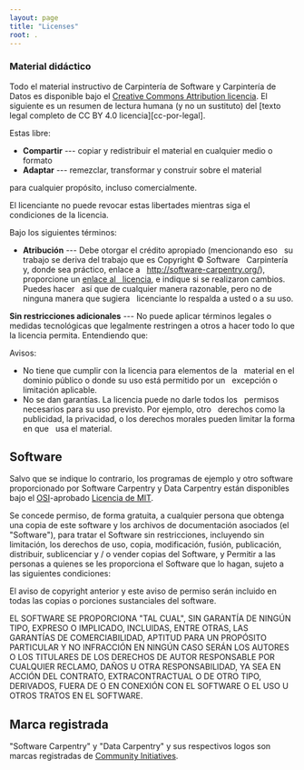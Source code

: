 ```yaml
---
layout: page
title: "Licenses"
root: .
---
```

### Material didáctico

Todo el material instructivo de Carpintería de Software y Carpintería de Datos es
disponible bajo el [Creative Commons Attribution
licencia][cc-por-humano]. El siguiente es un resumen de lectura humana
(y no un sustituto) del [texto legal completo de CC BY 4.0
licencia][cc-por-legal].

Estas libre:

* **Compartir** --- copiar y redistribuir el material en cualquier medio o formato
* **Adaptar** --- remezclar, transformar y construir sobre el material

para cualquier propósito, incluso comercialmente.

El licenciante no puede revocar estas libertades mientras siga el
condiciones de la licencia.

Bajo los siguientes términos:

* **Atribución** --- Debe otorgar el crédito apropiado (mencionando eso
  su trabajo se deriva del trabajo que es Copyright © Software
  Carpintería y, donde sea práctico, enlace a
  http://software-carpentry.org/), proporcione un [enlace al
  licencia][cc-por-humano], e indique si se realizaron cambios. Puedes hacer
  así que de cualquier manera razonable, pero no de ninguna manera que sugiera
  licenciante lo respalda a usted o a su uso.

**Sin restricciones adicionales** --- No puede aplicar términos legales o
medidas tecnológicas que legalmente restringen a otros a hacer
todo lo que la licencia permita. Entendiendo que:

Avisos:

* No tiene que cumplir con la licencia para elementos de la
  material en el dominio público o donde su uso está permitido por un
  excepción o limitación aplicable.
* No se dan garantías. La licencia puede no darle todos los
  permisos necesarios para su uso previsto. Por ejemplo, otro
  derechos como la publicidad, la privacidad, o los derechos morales pueden limitar la forma en que
  usa el material.

## Software

Salvo que se indique lo contrario, los programas de ejemplo y otro software
proporcionado por Software Carpentry y Data Carpentry están disponibles bajo el
[OSI][osi]-aprobado
[Licencia de MIT][mit-license].

Se concede permiso, de forma gratuita, a cualquier persona que obtenga
una copia de este software y los archivos de documentación asociados (el
"Software"), para tratar el Software sin restricciones, incluyendo
sin limitación, los derechos de uso, copia, modificación, fusión, publicación,
distribuir, sublicenciar y / o vender copias del Software, y
Permitir a las personas a quienes se les proporciona el Software que lo hagan, sujeto a
las siguientes condiciones:

El aviso de copyright anterior y este aviso de permiso serán
incluido en todas las copias o porciones sustanciales del software.

EL SOFTWARE SE PROPORCIONA "TAL CUAL", SIN GARANTÍA DE NINGÚN TIPO,
EXPRESO O IMPLICADO, INCLUIDAS, ENTRE OTRAS, LAS GARANTÍAS DE
COMERCIABILIDAD, APTITUD PARA UN PROPÓSITO PARTICULAR Y
NO INFRACCIÓN EN NINGÚN CASO SERÁN LOS AUTORES O LOS TITULARES DE LOS DERECHOS DE AUTOR
RESPONSABLE POR CUALQUIER RECLAMO, DAÑOS U OTRA RESPONSABILIDAD, YA SEA EN ACCIÓN
DEL CONTRATO, EXTRACONTRACTUAL O DE OTRO TIPO, DERIVADOS, FUERA DE O EN CONEXIÓN
CON EL SOFTWARE O EL USO U OTROS TRATOS EN EL SOFTWARE.

## Marca registrada

"Software Carpentry" y "Data Carpentry" y sus respectivos logos
son marcas registradas de [Community Initiatives][ci].

[cc-por-humano]: https://creativecommons.org/licenses/by/4.0/
[cc-by-legal]: https://creativecommons.org/licenses/by/4.0/legalcode
[mit-license]: https://opensource.org/licenses/mit-license.html
[ci]: http://communityin.org/
[osi]: https://opensource.org

